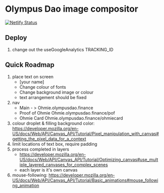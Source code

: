 # Olympus Dao image compositor

[![Netlify Status](https://api.netlify.com/api/v1/badges/92a140a3-d170-4b8f-b19c-30cc2ebf1e90/deploy-status)](https://app.netlify.com/sites/sharp-lichterman-549b48/deploys)

## Deploy

1. change out the useGoogleAnalytics TRACKING_ID

## Quick Roadmap

1. place text on screen
    - [your name]
    - Change colour of fonts
    - Change background image or colour
    - text arrangement should be fixed
2. nav
    - Main - > Ohmie.olympusdao.finance
    - Proof of Ohmie Ohmie.olympusdao.finance/pof
    - Ohmie Card Ohmie.olympusdao.finance/ohmiecard
3. colour droplet & filling background color: https://developer.mozilla.org/en-US/docs/Web/API/Canvas_API/Tutorial/Pixel_manipulation_with_canvas#getting_the_pixel_data_for_a_context
4. limit locations of text box, require padding
5. process completed in layers
    - https://developer.mozilla.org/en-US/docs/Web/API/Canvas_API/Tutorial/Optimizing_canvas#use_multiple_layered_canvases_for_complex_scenes
    - each layer is it's own canvas
6. mouse-following: https://developer.mozilla.org/en-US/docs/Web/API/Canvas_API/Tutorial/Basic_animations#mouse_following_animation
